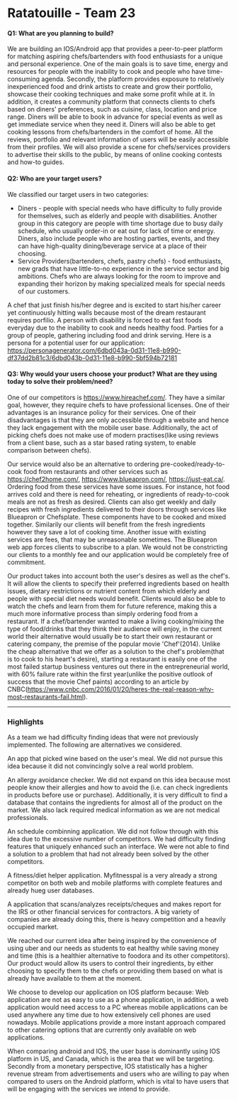 # Ratatouille - Team 23

#### Q1: What are you planning to build?

We are building an IOS/Android app that provides a peer-to-peer platform for matching aspiring chefs/bartenders with food enthusiasts for a unique and personal experience. One of the main goals is to save time, energy and resources for people with the inability to cook and people who have time-consuming agenda. Secondly, the platform provides exposure to relatively inexperienced food and drink artists to create and grow their portfolio, showcase their cooking techniques and make some profit while at it. In addition, it creates a community platform that connects clients to chefs based on diners' preferences, such as cuisine, class, location and price range. Diners will be able to book in advance for special events as well as get immediate service when they need it. Diners will also be able to get cooking lessons from chefs/bartenders in the comfort of home. All the reviews, portfolio and relevant information of users will be easily accessible from their profiles. We will also provide a scene for chefs/services providers to advertise their skills to the public, by means of online cooking contests and how-to guides.


#### Q2: Who are your target users?

We classified our target users in two categories: 
* Diners - people with special needs who have difficulty to fully provide for themselves, such as elderly and people with disabilities. Another group in this category are people with time shortage due to busy daily schedule, who usually order-in or eat out for lack of time or energy. Diners, also include people who are hosting parties, events, and they can have high-quality dining/beverage service at a place of their choosing.
* Service Providers(bartenders, chefs, pastry chefs) - food enthusiasts, new grads that have little-to-no experience in the service sector and big ambitions. Chefs who are always looking for the room to improve and expanding their horizon by making specialized meals for special needs of our customers.  

A chef that just finish his/her degree and is excited to start his/her career yet continuously hitting walls because most of the dream restaurant requires porfilio.
A person with disability is forced to eat fast foods everyday due to the inability to cook and needs healthy food.
Parties for a group of people, gathering including food and drink serving.
Here is a persona for a potential user for our application:
https://personagenerator.com/6dbd043a-0d31-11e8-b990-df37dd2b81c3/6dbd043b-0d31-11e8-b990-5bf594b72181


#### Q3: Why would your users choose your product? What are they using today to solve their problem/need?

One of our competitors is https://www.hireachef.com/. They have a similar goal, however, they require chefs to have professional licenses. One of their advantages is an insurance policy for their services. One of their disadvantages is that they are only accessible through a website and hence they lack engagement with the mobile user base. Additionally, the act of picking chefs does not make use of modern practises(like using reviews from a client base, such as a star based rating system, to enable comparison between chefs). 

Our service would also be an alternative to ordering pre-cooked/ready-to-cook food from restaurants and other services such as https://chef2home.com/, https://www.blueapron.com/, https://just-eat.ca/. Ordering food from these services have some issues. For instance, hot food arrives cold and there is need for reheating, or ingredients of ready-to-cook meals are not as fresh as desired. Clients can also get weekly and daily recipes with fresh ingredients delivered to their doors through services like Blueapron or Chefsplate. These components have to be cooked and mixed together. Similarily our clients will benefit from the fresh ingredients however they save a lot of cooking time. Another issue with existing services are fees, that may be unreasonable sometimes. The Blueapron web app forces clients to subscribe to a plan. We would not be constricting our clients to a monthly fee and our application would be completely free of commitment. 
 

Our product takes into account both the user's desires as well as the chef's. It will allow the clients to specify their preferred ingredients based on health issues, dietary restrictions or nutrient content from which elderly and people with special diet needs would benefit. Clients would also be able to watch the chefs and learn from them for future reference, making this a much more informative process than simply ordering food from a restaurant. If a chef/bartender wanted to make a living cooking/mixing the type of food/drinks that they think their audience will enjoy, in the current world their alternative would usually be to start their own restaurant or catering company, the premise of the popular movie 'Chef'(2014). Unlike the cheap alternative that we offer as a solution to the chef's problem(that is to cook to his heart's desire), starting a restaurant is easily one of the most failed startup business ventures out there in the entrepreneurial world, with 60% failure rate within the first year(unlike the positive outlook of success that the movie Chef paints) according to an article by CNBC(https://www.cnbc.com/2016/01/20/heres-the-real-reason-why-most-restaurants-fail.html).

----

### Highlights
 
As a team we had difficulty finding ideas that were not previously implemented.
The following are alternatives we considered. 

An app that picked wine based on the user's meal. We did not pursue this idea because it did not convincingly solve a real world problem.  

An allergy avoidance checker. We did not expand on this idea because most people know their allergies and how to avoid the (i.e. can check ingredients in products before use or purchase). Additionally, it is very difficult to find a database that contains the ingredients for almost all of the product on the market. We also lack required medical information as we are not medical professionals. 

An schedule combinning application. We did not follow through with this idea due to the excessive number of competitors. We had difficulty finding features that uniquely enhanced such an interface. We were not able to find a solution to a problem that had not already been solved by the other competitors.

A fitness/diet helper application. Myfitnesspal is a very already a strong competitor on both web and mobile platforms with complete features and already hueg user databases.

A application that scans/analyzes receipts/cheques and makes report for the IRS or other financial services for contractors. A big variety of companies are already doing this, there is heavy competition and a heavily occupied market.

We reached our current idea after being inspired by the convenience of using uber and our needs as students to eat healthy while saving money and time (this is a healthier alternative to foodora and its other competitors). Our product would allow its users to control their ingredients, by either choosing to specify them to the chefs or providing them based on what is already have available to them at the moment.

We choose to develop our application on IOS platform because:
Web application are not as easy to use as a phone application, in addition, a web application would need access to a PC whereas mobile applications can be used anywhere any time due to how extensively cell phones are used nowadays. Mobile applications provide a more instant approach compared to other catering options that are currently only available on web applications. 

When comparing android and IOS, the user base is dominantly using IOS platform in US, and Canada, which is the area that we will be targeting. Secondly from a monetary perspective, IOS statistically has a higher revenue stream from advertisements and users who are willing to pay when compared to users on the Android platform, which is vital to have users that will be engaging with the services we intend to provide. 

